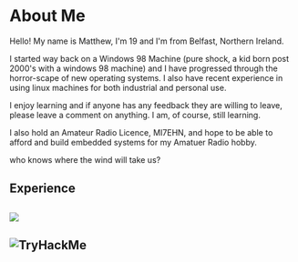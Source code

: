 # About Me
Hello! My name is Matthew, I'm 19 and I'm from Belfast, Northern Ireland.

I started way back on a Windows 98 Machine (pure shock, a kid born post 2000's with a windows 98 machine) and I have progressed through the horror-scape of new operating systems. I also have recent experience in using linux machines for both industrial and personal use.

I enjoy learning and if anyone has any feedback they are willing to leave, please leave a comment on anything. I am, of course, still learning.

I also hold an Amateur Radio Licence, MI7EHN, and hope to be able to afford and build embedded systems for my Amatuer Radio hobby.

who knows where the wind will take us?
 
<p align="center">
  <h2>Experience<h2/>
  <a href="https://skillicons.dev">
    <img src="https://skillicons.dev/icons?i=pycharm,py,arduino,raspberrypi,linux,mysql,discord,git,html,css,ableton, java" />
 </a>
</p>
<h2><img src="https://tryhackme-badges.s3.amazonaws.com/Accented.Matt.png" alt="TryHackMe"></h2>

   <!--
**AccentedMatt/AccentedMatt** is a ✨ _special_ ✨ repository because its `README.md` (this file) appears on your GitHub profile.

Here are some ideas to get you started:

- 🔭 I’m currently working on ...
- 🌱 I’m currently learning ...
- 👯 I’m looking to collaborate on ...
- 🤔 I’m looking for help with ...
- 💬 Ask me about ...
- 📫 How to reach me: ...
- 😄 Pronouns: ...
- ⚡ Fun fact: ...
-->
